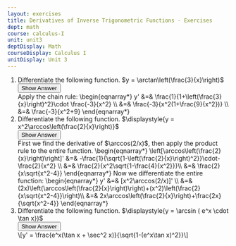 ```yaml
---
layout: exercises
title: Derivatives of Inverse Trigonometric Functions - Exercises
dept: math
course: calculus-I
unit: unit3
deptDisplay: Math
courseDisplay: Calculus I
unitDisplay: Unit 3
---
```


<ol>
<li> <div class="exercise"> Differentiate the following function. $y = \arctan\left(\frac{3}{x}\right)$

<div class="answerBox">
<button onclick="myFunction('answer1')" class="answerButton">Show Answer</button>
<div  id="answer1" class="answer" >
Apply the chain rule:
\begin{eqnarray*}
y' &=& \frac{1}{1+\left(\frac{3}{x}\right)^2}\cdot \frac{-3}{x^2} \\
&=& \frac{-3}{x^2(1+\frac{9}{x^2})} \\
&=& \frac{-3}{x^2+9}
\end{eqnarray*}

</div>
</div>
</div>
</li>


<li> <div class="exercise"> Differentiate the following function. $\displaystyle{y = x^2\arccos\left(\frac{2}{x}\right)}$

<div class="answerBox">
<button onclick="myFunction('answer2')" class="answerButton">Show Answer</button>
<div  id="answer2" class="answer" >
First we find the derivative of $\arccos(2/x)$, then apply the product rule to the entire function.
\begin{eqnarray*}
\left[\arccos\left(\frac{2}{x}\right)\right]' &=& -\frac{1}{\sqrt{1-\left(\frac{2}{x}\right)^2}}\cdot-\frac{2}{x^2} \\
&=& \frac{2}{x^2\sqrt{1-\frac{4}{x^2}}}\\
&=& \frac{2}{x\sqrt{x^2-4}}
\end{eqnarray*}
Now we differentiate the entire function:
\begin{eqnarray*}
y' &=& [x^2\arccos(2/x)]' \\
&=& (2x)\left(\arccos\left(\frac{2}{x}\right)\right)+(x^2)\left(\frac{2}{x\sqrt{x^2-4}}\right)\\
&=& 2x\arccos\left(\frac{2}{x}\right)+\frac{2x}{\sqrt{x^2-4}}
\end{eqnarray*}

</div>
</div>
</div>
</li>

<li> <div class="exercise"> 
Differentiate the following function. $\displaystyle{y = \arcsin ( e^x \cdot \tan x})$

<div class="answerBox">
<button onclick="myFunction('answer3')" class="answerButton">Show Answer</button>
<div  id="answer3" class="answer" >
\[y' = \frac{e^x(\tan x + \sec^2 x)}{\sqrt{1-(e^x\tan x)^2}}\]

</div>
</div>
</div>
</li>


</ol>
